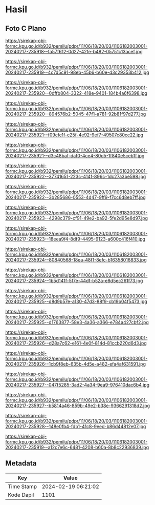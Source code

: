 # Hasil

## Foto C Plano

https://sirekap-obj-formc.kpu.go.id/b932/pemilu/pdpr/11/06/18/20/03/1106182003001-20240217-235918--fa57f612-0d27-42fe-b482-05751c13acef.jpg

https://sirekap-obj-formc.kpu.go.id/b932/pemilu/pdpr/11/06/18/20/03/1106182003001-20240217-235919--4c7d5c91-98eb-45b6-b60e-d3c29353b412.jpg

https://sirekap-obj-formc.kpu.go.id/b932/pemilu/pdpr/11/06/18/20/03/1106182003001-20240217-235920--0dffb804-3322-418e-9401-184b4a6f6398.jpg

https://sirekap-obj-formc.kpu.go.id/b932/pemilu/pdpr/11/06/18/20/03/1106182003001-20240217-235920--894576b2-5045-47f1-a781-92b81f97d277.jpg

https://sirekap-obj-formc.kpu.go.id/b932/pemilu/pdpr/11/06/18/20/03/1106182003001-20240217-235921--f09cfc1f-c25f-4e92-9ef7-49507c80cc22.jpg

https://sirekap-obj-formc.kpu.go.id/b932/pemilu/pdpr/11/06/18/20/03/1106182003001-20240217-235921--d3c48baf-daf0-4ce4-80d5-1f840e5ceb1f.jpg

https://sirekap-obj-formc.kpu.go.id/b932/pemilu/pdpr/11/06/18/20/03/1106182003001-20240217-235922--37741651-223c-414f-896c-1dc27a3be598.jpg

https://sirekap-obj-formc.kpu.go.id/b932/pemilu/pdpr/11/06/18/20/03/1106182003001-20240217-235922--3b285686-0553-4d47-9ff9-f7cc6d8eb7ff.jpg

https://sirekap-obj-formc.kpu.go.id/b932/pemilu/pdpr/11/06/18/20/03/1106182003001-20240217-235923--4298c379-cf91-49e2-ba92-5fe2d95e8d97.jpg

https://sirekap-obj-formc.kpu.go.id/b932/pemilu/pdpr/11/06/18/20/03/1106182003001-20240217-235923--18eea9f4-8df9-4495-9123-a600c416f410.jpg

https://sirekap-obj-formc.kpu.go.id/b932/pemilu/pdpr/11/06/18/20/03/1106182003001-20240217-235924--80840568-18ea-48f1-8efc-b16358016833.jpg

https://sirekap-obj-formc.kpu.go.id/b932/pemilu/pdpr/11/06/18/20/03/1106182003001-20240217-235924--1b5d141f-5f7e-44df-b52a-e8d5ec261f73.jpg

https://sirekap-obj-formc.kpu.go.id/b932/pemilu/pdpr/11/06/18/20/03/1106182003001-20240217-235925--d8d9b57e-a130-47d3-88f9-cb19b04f5473.jpg

https://sirekap-obj-formc.kpu.go.id/b932/pemilu/pdpr/11/06/18/20/03/1106182003001-20240217-235925--d1763877-58e3-4a36-a366-e784a427cbf2.jpg

https://sirekap-obj-formc.kpu.go.id/b932/pemilu/pdpr/11/06/18/20/03/1106182003001-20240217-235926--d28a7c62-e161-4e0f-814d-81ccb220d6d3.jpg

https://sirekap-obj-formc.kpu.go.id/b932/pemilu/pdpr/11/06/18/20/03/1106182003001-20240217-235926--1cb9f8eb-635b-4d5e-a482-efa4af631591.jpg

https://sirekap-obj-formc.kpu.go.id/b932/pemilu/pdpr/11/06/18/20/03/1106182003001-20240217-235927--047f5285-3ad2-4a34-9ea9-976410dac6b4.jpg

https://sirekap-obj-formc.kpu.go.id/b932/pemilu/pdpr/11/06/18/20/03/1106182003001-20240217-235927--b5814a46-859b-49e2-b38e-9366291318d2.jpg

https://sirekap-obj-formc.kpu.go.id/b932/pemilu/pdpr/11/06/18/20/03/1106182003001-20240217-235928--148e0fb4-fdb1-41c8-9eed-b86d44812e07.jpg

https://sirekap-obj-formc.kpu.go.id/b932/pemilu/pdpr/11/06/18/20/03/1106182003001-20240217-235919--a12c7e6c-6481-4208-b60a-8b8c22936839.jpg


## Metadata

| Key        | Value               |
| ---------- | ------------------- |
| Time Stamp | 2024-02-19 06:21:02 |
| Kode Dapil | 1101                |



